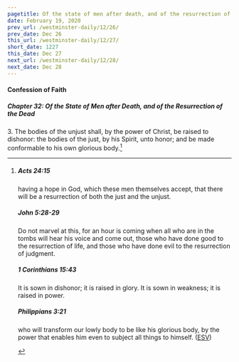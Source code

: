 ```yaml
---
pagetitle: Of the state of men after death, and of the resurrection of the dead, part 3
date: February 19, 2020
prev_url: /westminster-daily/12/26/
prev_date: Dec 26
this_url: /westminster-daily/12/27/
short_date: 1227
this_date: Dec 27
next_url: /westminster-daily/12/28/
next_date: Dec 28
---
```


#### Confession of Faith

##### Chapter 32: Of the State of Men after Death, and of the Resurrection of the Dead

3\. The bodies of the unjust shall, by the power of Christ, be raised to dishonor: the bodies of the just, by his Spirit, unto honor; and be made conformable to his own glorious body.[^fnref:wcf1]

[^fnref:wcf1]: <div class="esv"><h5>Acts 24:15</h5> <div class="esv-text"><p id="p44024015.01-1">having a hope in God, which these men themselves accept, that there will be a resurrection of both the just and the unjust.</p> </div><h5>John 5:28-29</h5> <div class="esv-text"><p id="p43005028.01-2"><span class="woc">Do not marvel at this, for an hour is coming when all who are in the tombs will hear his voice</span> <span class="woc">and come out, those who have done good to the resurrection of life, and those who have done evil to the resurrection of judgment.</span></p> </div><h5>1 Corinthians 15:43</h5> <div class="esv-text"><p id="p46015043.01-3">It is sown in dishonor; it is raised in glory. It is sown in weakness; it is raised in power.</p> </div><h5>Philippians 3:21</h5> <div class="esv-text"><p id="p50003021.01-4">who will transform our lowly body to be like his glorious body, by the power that enables him even to subject all things to himself.  (<a href="http://www.esv.org" class="copyright">ESV</a>)</p> </div> </div>

